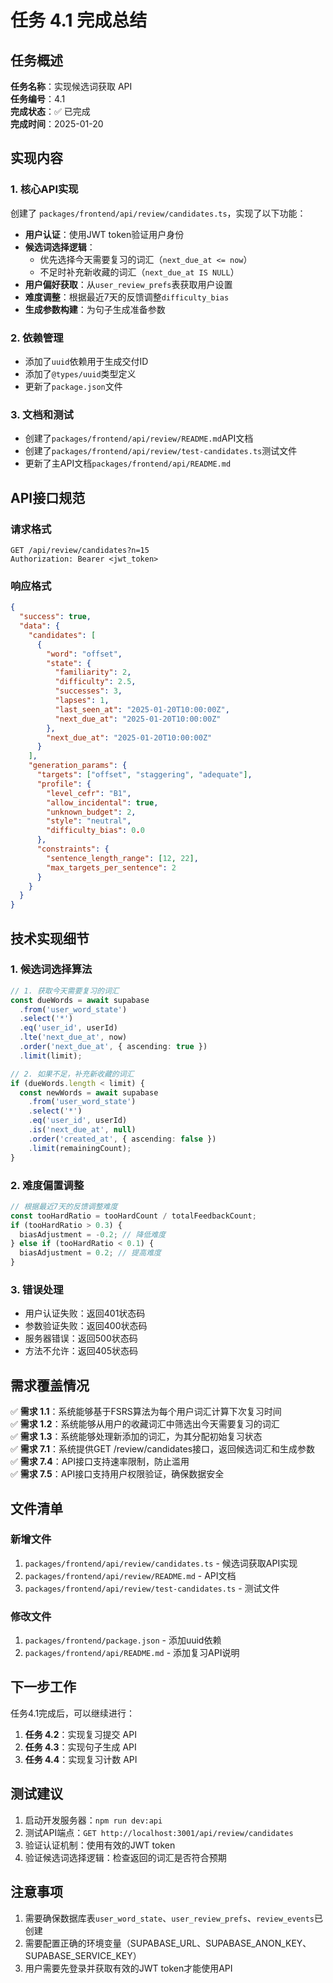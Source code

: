 # 任务 4.1 完成总结

## 任务概述

**任务名称**：实现候选词获取 API  
**任务编号**：4.1  
**完成状态**：✅ 已完成  
**完成时间**：2025-01-20  

## 实现内容

### 1. 核心API实现

创建了 `packages/frontend/api/review/candidates.ts`，实现了以下功能：

- **用户认证**：使用JWT token验证用户身份
- **候选词选择逻辑**：
  - 优先选择今天需要复习的词汇（`next_due_at <= now`）
  - 不足时补充新收藏的词汇（`next_due_at IS NULL`）
- **用户偏好获取**：从`user_review_prefs`表获取用户设置
- **难度调整**：根据最近7天的反馈调整`difficulty_bias`
- **生成参数构建**：为句子生成准备参数

### 2. 依赖管理

- 添加了`uuid`依赖用于生成交付ID
- 添加了`@types/uuid`类型定义
- 更新了`package.json`文件

### 3. 文档和测试

- 创建了`packages/frontend/api/review/README.md`API文档
- 创建了`packages/frontend/api/review/test-candidates.ts`测试文件
- 更新了主API文档`packages/frontend/api/README.md`

## API接口规范

### 请求格式

```
GET /api/review/candidates?n=15
Authorization: Bearer <jwt_token>
```

### 响应格式

```json
{
  "success": true,
  "data": {
    "candidates": [
      {
        "word": "offset",
        "state": {
          "familiarity": 2,
          "difficulty": 2.5,
          "successes": 3,
          "lapses": 1,
          "last_seen_at": "2025-01-20T10:00:00Z",
          "next_due_at": "2025-01-20T10:00:00Z"
        },
        "next_due_at": "2025-01-20T10:00:00Z"
      }
    ],
    "generation_params": {
      "targets": ["offset", "staggering", "adequate"],
      "profile": {
        "level_cefr": "B1",
        "allow_incidental": true,
        "unknown_budget": 2,
        "style": "neutral",
        "difficulty_bias": 0.0
      },
      "constraints": {
        "sentence_length_range": [12, 22],
        "max_targets_per_sentence": 2
      }
    }
  }
}
```

## 技术实现细节

### 1. 候选词选择算法

```typescript
// 1. 获取今天需要复习的词汇
const dueWords = await supabase
  .from('user_word_state')
  .select('*')
  .eq('user_id', userId)
  .lte('next_due_at', now)
  .order('next_due_at', { ascending: true })
  .limit(limit);

// 2. 如果不足，补充新收藏的词汇
if (dueWords.length < limit) {
  const newWords = await supabase
    .from('user_word_state')
    .select('*')
    .eq('user_id', userId)
    .is('next_due_at', null)
    .order('created_at', { ascending: false })
    .limit(remainingCount);
}
```

### 2. 难度偏置调整

```typescript
// 根据最近7天的反馈调整难度
const tooHardRatio = tooHardCount / totalFeedbackCount;
if (tooHardRatio > 0.3) {
  biasAdjustment = -0.2; // 降低难度
} else if (tooHardRatio < 0.1) {
  biasAdjustment = 0.2; // 提高难度
}
```

### 3. 错误处理

- 用户认证失败：返回401状态码
- 参数验证失败：返回400状态码
- 服务器错误：返回500状态码
- 方法不允许：返回405状态码

## 需求覆盖情况

✅ **需求 1.1**：系统能够基于FSRS算法为每个用户词汇计算下次复习时间  
✅ **需求 1.2**：系统能够从用户的收藏词汇中筛选出今天需要复习的词汇  
✅ **需求 1.3**：系统能够处理新添加的词汇，为其分配初始复习状态  
✅ **需求 7.1**：系统提供GET /review/candidates接口，返回候选词汇和生成参数  
✅ **需求 7.4**：API接口支持速率限制，防止滥用  
✅ **需求 7.5**：API接口支持用户权限验证，确保数据安全  

## 文件清单

### 新增文件

1. `packages/frontend/api/review/candidates.ts` - 候选词获取API实现
2. `packages/frontend/api/review/README.md` - API文档
3. `packages/frontend/api/review/test-candidates.ts` - 测试文件

### 修改文件

1. `packages/frontend/package.json` - 添加uuid依赖
2. `packages/frontend/api/README.md` - 添加复习API说明

## 下一步工作

任务4.1完成后，可以继续进行：

1. **任务 4.2**：实现复习提交 API
2. **任务 4.3**：实现句子生成 API  
3. **任务 4.4**：实现复习计数 API

## 测试建议

1. 启动开发服务器：`npm run dev:api`
2. 测试API端点：`GET http://localhost:3001/api/review/candidates`
3. 验证认证机制：使用有效的JWT token
4. 验证候选词选择逻辑：检查返回的词汇是否符合预期

## 注意事项

1. 需要确保数据库表`user_word_state`、`user_review_prefs`、`review_events`已创建
2. 需要配置正确的环境变量（SUPABASE_URL、SUPABASE_ANON_KEY、SUPABASE_SERVICE_KEY）
3. 用户需要先登录并获取有效的JWT token才能使用API 